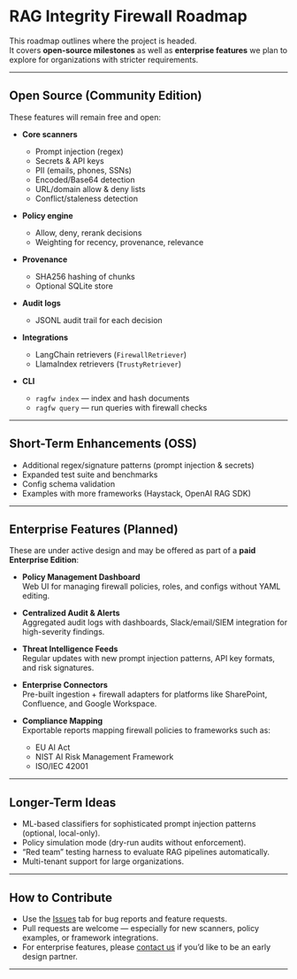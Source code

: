 # RAG Integrity Firewall Roadmap

This roadmap outlines where the project is headed.  
It covers **open-source milestones** as well as **enterprise features** we plan to explore for organizations with stricter requirements.

---

## Open Source (Community Edition)

These features will remain free and open:

- **Core scanners**  
  - Prompt injection (regex)  
  - Secrets & API keys  
  - PII (emails, phones, SSNs)  
  - Encoded/Base64 detection  
  - URL/domain allow & deny lists  
  - Conflict/staleness detection  

- **Policy engine**  
  - Allow, deny, rerank decisions  
  - Weighting for recency, provenance, relevance  

- **Provenance**  
  - SHA256 hashing of chunks  
  - Optional SQLite store  

- **Audit logs**  
  - JSONL audit trail for each decision  

- **Integrations**  
  - LangChain retrievers (`FirewallRetriever`)  
  - LlamaIndex retrievers (`TrustyRetriever`)  

- **CLI**  
  - `ragfw index` — index and hash documents  
  - `ragfw query` — run queries with firewall checks  

---

## Short-Term Enhancements (OSS)

- Additional regex/signature patterns (prompt injection & secrets)  
- Expanded test suite and benchmarks  
- Config schema validation  
- Examples with more frameworks (Haystack, OpenAI RAG SDK)  

---

## Enterprise Features (Planned)

These are under active design and may be offered as part of a **paid Enterprise Edition**:

- **Policy Management Dashboard**  
  Web UI for managing firewall policies, roles, and configs without YAML editing.

- **Centralized Audit & Alerts**  
  Aggregated audit logs with dashboards, Slack/email/SIEM integration for high-severity findings.

- **Threat Intelligence Feeds**  
  Regular updates with new prompt injection patterns, API key formats, and risk signatures.

- **Enterprise Connectors**  
  Pre-built ingestion + firewall adapters for platforms like SharePoint, Confluence, and Google Workspace.

- **Compliance Mapping**  
  Exportable reports mapping firewall policies to frameworks such as:  
  - EU AI Act  
  - NIST AI Risk Management Framework  
  - ISO/IEC 42001  

---

## Longer-Term Ideas

- ML-based classifiers for sophisticated prompt injection patterns (optional, local-only).  
- Policy simulation mode (dry-run audits without enforcement).  
- “Red team” testing harness to evaluate RAG pipelines automatically.  
- Multi-tenant support for large organizations.  

---

## How to Contribute

- Use the [Issues](https://github.com/taladari/rag-firewall/issues) tab for bug reports and feature requests.  
- Pull requests are welcome — especially for new scanners, policy examples, or framework integrations.  
- For enterprise features, please [contact us](mailto:talbuilds0@gmail.com) if you’d like to be an early design partner.

---
